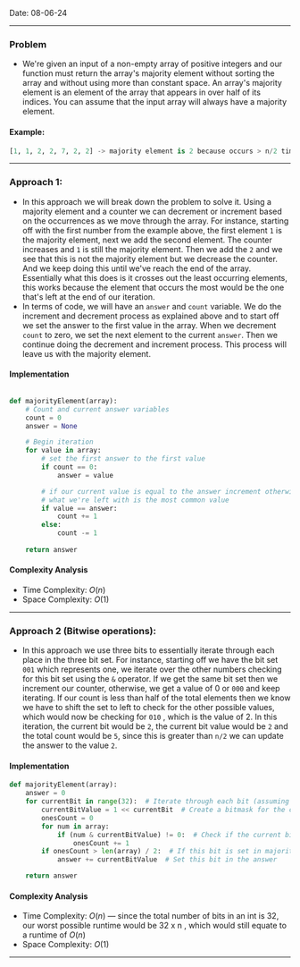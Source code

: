 Date: 08-06-24

---
### Problem
- We're given an input of a non-empty array of positive integers and our function must return the array's majority element without sorting the array and without using more than constant space. An array's majority element is an element of the array that appears in over half of its indices. You can assume that the input array will always have a majority element.

#### Example:

```python
[1, 1, 2, 2, 7, 2, 2] -> majority element is 2 because occurs > n/2 times
```

---
### Approach 1: 

- In this approach we will break down the problem to solve it. Using a majority element and a counter we can decrement or increment based on the occurrences as we move through the array. For instance, starting off with the first number from the example above, the first element `1` is the majority element, next we add the second element. The counter increases and `1` is still the majority element. Then we add the `2` and we see that this is not the majority element but we decrease the counter. And we keep doing this until we've reach the end of the array. Essentially what this does is it crosses out the least occurring elements, this works because the element that occurs the most would be the one that's left at the end of our iteration. 
- In terms of code, we will have an `answer` and `count` variable. We do the increment and decrement process as explained above and to start off we set the answer to the first value in the array. When we decrement `count` to zero, we set the next element to the current `answer`. Then we continue doing the decrement and increment process. This process will leave us with the majority element. 
#### Implementation

```python

def majorityElement(array):
    # Count and current answer variables
    count = 0
    answer = None

    # Begin iteration
    for value in array:
        # set the first answer to the first value
        if count == 0:
            answer = value

        # if our current value is equal to the answer increment otherwise decrement
        # what we're left with is the most common value
        if value == answer:
            count += 1
        else:
            count -= 1
            
    return answer
```

#### Complexity Analysis

- Time Complexity: $O(n)$
- Space Complexity: $O(1)$

---
### Approach 2 (Bitwise operations): 

- In this approach we use three bits to essentially iterate through each place in the three bit set. For instance, starting off we have the bit set `001` which represents one, we iterate over the other numbers checking for this bit set using the `&` operator. If we get the same bit set then we increment our counter, otherwise, we get a value of 0 or `000` and keep iterating. If our count is less than half of the total elements then we know we have to shift the set to left to check for the other possible values, which would now be checking for `010` , which is the value of 2. In this iteration, the current bit would be `2`, the current bit value would be `2` and the total count would be `5`, since this is greater than `n/2` we can update the answer to the value `2`.  
#### Implementation

```python
def majorityElement(array):
    answer = 0
    for currentBit in range(32):  # Iterate through each bit (assuming 32-bit integers)
        currentBitValue = 1 << currentBit  # Create a bitmask for the current bit
        onesCount = 0
        for num in array:
            if (num & currentBitValue) != 0:  # Check if the current bit is set in the number
                onesCount += 1
        if onesCount > len(array) / 2:  # If this bit is set in majority of elements
            answer += currentBitValue  # Set this bit in the answer

    return answer
```

#### Complexity Analysis

- Time Complexity: $O(n)$ — since the total number of bits in an int is 32, our worst possible runtime would be 32 x n , which would still equate to a runtime of $O(n)$
- Space Complexity: $O(1)$

---
